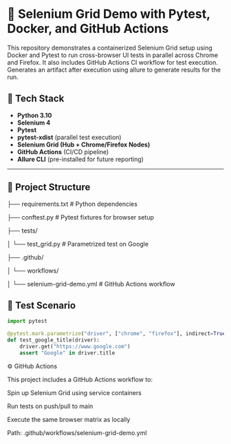 # 🚀 Selenium Grid Demo with Pytest, Docker, and GitHub Actions

This repository demonstrates a containerized Selenium Grid setup using Docker and Pytest to run cross-browser UI tests in parallel across Chrome and Firefox. 
It also includes GitHub Actions CI workflow for test execution. Generates an artifact after execution using allure to generate results for the run.


## 🧰 Tech Stack

- **Python 3.10**
- **Selenium 4**
- **Pytest**
- **pytest-xdist** (parallel test execution)
- **Selenium Grid (Hub + Chrome/Firefox Nodes)**
- **GitHub Actions** (CI/CD pipeline)
- **Allure CLI** (pre-installed for future reporting)

---

## 📁 Project Structure

├── requirements.txt # Python dependencies

├── conftest.py # Pytest fixtures for browser setup

├── tests/

│ └── test_grid.py # Parametrized test on Google

├── .github/

│ └── workflows/

│ └── selenium-grid-demo.yml # GitHub Actions workflow


## 🧪 Test Scenario

```python
import pytest

@pytest.mark.parametrize("driver", ["chrome", "firefox"], indirect=True)
def test_google_title(driver):
    driver.get("https://www.google.com")
    assert "Google" in driver.title

```


⚙️ GitHub Actions

This project includes a GitHub Actions workflow to:

Spin up Selenium Grid using service containers

Run tests on push/pull to main

Execute the same browser matrix as locally

Path: .github/workflows/selenium-grid-demo.yml



